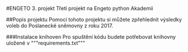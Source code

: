 #ENGETO 3. projekt
Třetí projekt na Engeto python Akademii 

##Popis projektu
Pomocí tohoto projektu si můžete zpřehlednit výsledky voleb do Poslanecké sněmovny z roku 2017.

###Instalace knihoven
Pro spuštění kódu budete potřebovat knihovny uložené v """requirements.txt"""

